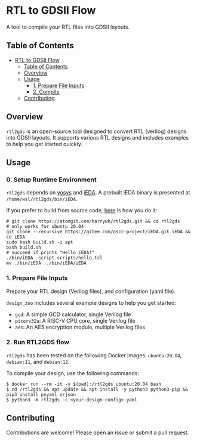# RTL to GDSII Flow

A tool to compile your RTL files into GDSII layouts.

## Table of Contents

- [RTL to GDSII Flow](#rtl-to-gdsii-flow)
  - [Table of Contents](#table-of-contents)
  - [Overview](#overview)
  - [Usage](#usage)
    - [1. Prepare File Inputs](#1-prepare-file-inputs)
    - [2. Compile](#2-compile)
  - [Contributing](#contributing)

## Overview

`rtl2gds` is an open-source tool designed to convert RTL (verilog) designs into GDSII layouts. It supports various RTL designs and includes examples to help you get started quickly.

## Usage

### 0. Setup Runtime Environment

`rtl2gds` depends on [yosys](https://github.com/YosysHQ/yosys) and [iEDA](https://gitee.com/oscc-project/iEDA). A prebuilt iEDA binary is presented at `/home/wsl/rtl2gds/bin/iEDA`.

If you prefer to build from source code, [here](https://gitee.com/oscc-project/iEDA/blob/master/README.md#method-2--install-dependencies-and-compile) is how you do it:

```shell
# git clone https://atomgit.com/harrywh/rtl2gds.git && cd rtl2gds
# only works for ubuntu 20.04
git clone --recursive https://gitee.com/oscc-project/iEDA.git iEDA && cd iEDA
sudo bash build.sh -i apt
bash build.sh
# succeed if prints "Hello iEDA!"
./bin/iEDA -script scripts/hello.tcl
mv ./bin/iEDA ../bin/iEDA/iEDA
```

### 1. Prepare File Inputs

Prepare your RTL design (Verilog files), and configuration (yaml file).

`design_zoo` includes several example designs to help you get started:

- `gcd`: A simple GCD calculator, single Verilog file
- `picorv32a`: A RISC-V CPU core, single Verilog file
- `aes`: An AES encryption module, multiple Verilog files

### 2. Run RTL2GDS flow

`rtl2gds` has been tested on the following Docker images: `ubuntu:20.04`, `debian:11`, and `debian:12`.

To compile your design, use the following commands:

```shell
$ docker run --rm -it -v $(pwd):/rtl2gds ubuntu:20.04 bash
$ cd /rtl2gds && apt update && apt install -y python3 python3-pip && pip3 install pyyaml orjson
$ python3 -m rtl2gds -c <your-design-config>.yaml
```

## Contributing

Contributions are welcome! Please open an issue or submit a pull request.
